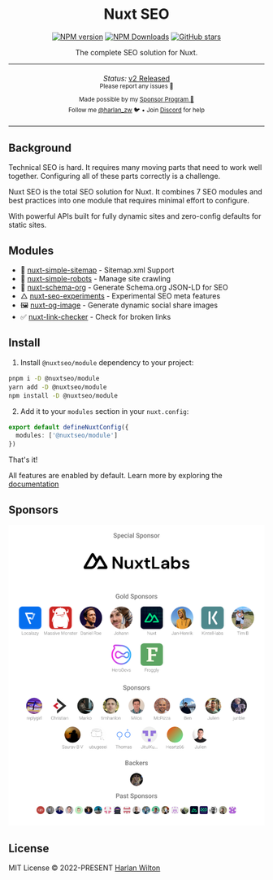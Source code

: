 <h1 align='center'>Nuxt SEO</h1>

<p align="center">
<a href='https://github.com/harlan-zw/@nuxtseo/module/actions/workflows/test.yml'>
</a>
<a href="https://www.npmjs.com/package/@nuxtseo/module" target="__blank"><img src="https://img.shields.io/npm/v/@nuxtseo/module?style=flat&colorA=002438&colorB=28CF8D" alt="NPM version"></a>
<a href="https://www.npmjs.com/package/@nuxtseo/module" target="__blank"><img alt="NPM Downloads" src="https://img.shields.io/npm/dm/@nuxtseo/module?flat&colorA=002438&colorB=28CF8D"></a>
<a href="https://github.com/harlan-zw/nuxt-seo-kit" target="__blank"><img alt="GitHub stars" src="https://img.shields.io/github/stars/harlan-zw/nuxt-seo-kit?flat&colorA=002438&colorB=28CF8D"></a>
</p>

<p align="center">
The complete SEO solution for Nuxt.
</p>

<p align="center">
<table>
<tbody>
<td align="center">
<img width="800" height="0" /><br>
<i>Status:</i> <a href="https://github.com/harlan-zw/nuxt-seo-kit/releases/tag/v2.0.0">v2 Released</a></b> <br>
<sup> Please report any issues 🐛</sup><br>
<sub>Made possible by my <a href="https://github.com/sponsors/harlan-zw">Sponsor Program 💖</a><br> Follow me <a href="https://twitter.com/harlan_zw">@harlan_zw</a> 🐦 • Join <a href="https://discord.gg/275MBUBvgP">Discord</a> for help</sub><br>
<img width="800" height="0" />
</td>
</tbody>
</table>
</p>

## Background

Technical SEO is hard. It requires many moving parts that need to work well together. Configuring all of these parts
correctly is a challenge.

Nuxt SEO is the total SEO solution for Nuxt. It combines 7 SEO modules and best practices into one module that requires
minimal effort to configure.

With powerful APIs built for fully dynamic sites and zero-config defaults for static sites.

## Modules

- 📖 [nuxt-simple-sitemap](https://github.com/harlan-zw/nuxt-simple-sitemap) - Sitemap.xml Support
- 🤖 [nuxt-simple-robots](https://github.com/harlan-zw/nuxt-simple-robots) - Manage site crawling
- 🔎 [nuxt-schema-org](https://unhead-schema-org.harlanzw.com/) - Generate Schema.org JSON-LD for SEO
- △ [nuxt-seo-experiments](https://github.com/harlan-zw/nuxt-seo-experiments) - Experimental SEO meta features
- 🖼️ [nuxt-og-image](https://github.com/harlan-zw/nuxt-og-image) - Generate dynamic social share images
- ✅ [nuxt-link-checker](https://github.com/harlan-zw/nuxt-link-checker) - Check for broken links

## Install

1. Install `@nuxtseo/module` dependency to your project:

```sh
pnpm i -D @nuxtseo/module
yarn add -D @nuxtseo/module
npm install -D @nuxtseo/module
```

2. Add it to your `modules` section in your `nuxt.config`:

```ts [nuxt.config]
export default defineNuxtConfig({
  modules: ['@nuxtseo/module']
})
```

That's it!

All features are enabled by default. Learn more by exploring the [documentation](https://nuxtseo.com)

## Sponsors

<p align="center">
  <a href="https://raw.githubusercontent.com/harlan-zw/static/main/sponsors.svg">
    <img src='https://raw.githubusercontent.com/harlan-zw/static/main/sponsors.svg'/>
  </a>
</p>

## License

MIT License © 2022-PRESENT [Harlan Wilton](https://github.com/harlan-zw)
